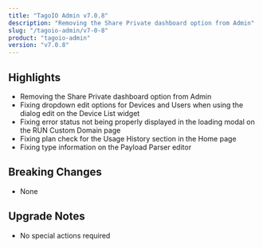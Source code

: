 ```yaml
---
title: "TagoIO Admin v7.0.8"
description: "Removing the Share Private dashboard option from Admin"
slug: "/tagoio-admin/v7-0-8"
product: "tagoio-admin"
version: "v7.0.8"
---
```


## Highlights

- Removing the Share Private dashboard option from Admin
- Fixing dropdown edit options for Devices and Users when using the dialog edit on the Device List widget
- Fixing error status not being properly displayed in the loading modal on the RUN Custom Domain page
- Fixing plan check for the Usage History section in the Home page
- Fixing type information on the Payload Parser editor

## Breaking Changes

- None

## Upgrade Notes

- No special actions required
